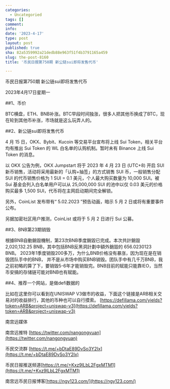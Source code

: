 ```yaml
---
categories:
  - Uncategoried
tags: []
comment: 
info: 
date: '2023-4-17'
type: post
layout: post
published: true
sha: 82a5359992a21dedb88e963f51f4b3791165a459
slug: the-post-8160
title: '币民日报第750期 新公链sui即将发售代币'

---
```

币民日报第750期 新公链sui即将发售代币

2023年4月17日星期一

##1、币价

BTC横盘，ETH、BNB补涨。BTC早段时间独涨，很多人把其他币换成了BTC，现在轮到其他币补涨，市场就是这么玩弄人的。

##2、新公链sui即将发售代币

4 月 15 日，OKX、Bybit、Kucoin 等交易平台宣布将上线 Sui Token，相关平台均有推出 Sui Token 的 WL 白名单的认购机制。暂时未有 Binance 上线 Sui Token 的消息。

以 OKX 公告为例，OKX Jumpstart 将于 2023 年 4 月 23 日 (UTC+8) 开启 SUI 新币销售，活动将采用最新的「认购+抽签」的方式销售 SUI 币，一般销售分配 SUI 的代币销售价格为 1 SUI = 0.1 美元，个人最大购买数量为 10,000 SUI。被 Sui 基金会列入白名单用户可以从 25,000,000 SUI 的池中以仅 0.03 美元的价格购买最多 1,500 SUI，代币将在主网启动期间完全解锁。

另外，CoinList 发布带有“ 5.02.2023 ”预告动画，暗示 5 月 2 日或将有重要事件公布。

另据加密社区用户推测，CoinList 或将于 5 月 2 日进行 Sui 公募。

##3、BNB第23期销毁

根據BNB自動銷毀機制，第23次BNB季度銷毀已完成。本次共計銷毀 2,020,132.25 BNB，其中包括BNB反黑洞計劃中額外銷毀的 656.0230123 BNB。
2023年1季度销毁200多万，为什么BNB价格没有暴涨，因为现在是在销毁团队手中的BNB， 并不是从市场中购买BNB销毁。团队手中有几千万BNB，我之前初略的算了下，要销毁5-6年才能销毁完。BNB目前的赋能只能靠IEO，当然币安搞的存储链可能对BNB也有赋能。

##4、推荐一个网站，是做defi数据的

比如在这里你可以看到在UNISWAP V3做市的收益，下面这个链接是ARB相关交易对的收益排行，其他的币种也可以自行摸索。
[https://defillama.com/yields?token=ARB&project=uniswap-v3](https://defillama.com/yields?token=ARB&project=uniswap-v3)

南宫远媒体

南宫远推特 [https://twitter.com/nangongyuan](https://twitter.com/nangongyuan)

币民交流群 [https://t.me/+bDtaE89DvSo3Y2Ix](https://t.me/+bDtaE89DvSo3Y2Ix)

币民日报推送频道[https://t.me/+Kxz9lLbL2FgxMTM1](https://t.me/+Kxz9lLbL2FgxMTM1)

南宫远币民日报博客[https://ngy123.com/](https://ngy123.com/)